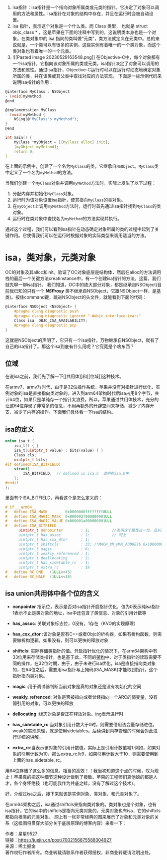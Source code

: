 1. isa指针：isa指针是一个指向对象所属类或元类的指针。它决定了对象可以调用的方法和属性。isa指针在对象的结构中存在，并且在运行时会被自动设置。
2. isa 指针，表示这个对象是一个什么类。而 Class 类型， 也就是 struct objc_class * ，这是苹果在下面的注释中写到的。这说明类本身也是一个对象。在类对象中的 isa 指向的类叫做“元类”，类方法就定义在元类中。总的来说就是，一个类可以有很多的实例，这些实例有着唯一的一个类对象，而这个类对象也有着唯一的一个元类。
3. ![[Pasted image 20230529163548.png]]
在Objective-C中，每个对象都有一个isa指针，它指向该对象所属的类或元类。isa指针决定了对象可以调用的方法和属性。通过isa指针，Objective-C运行时可以在运行时动态地确定对象所属的类，并在该类或其父类中查找对应的方法实现。
下面是一些示例代码来说明isa指针的作用：
```c
@interface MyClass : NSObject
- (void)myMethod;
@end

@implementation MyClass
- (void)myMethod {
    NSLog(@"MyClass's myMethod");
}
@end

int main() {
    MyClass *myObject = [[MyClass alloc] init];
    [myObject myMethod];
    return 0;
}

```
在上面的示例中，创建了一个名为`MyClass`的类，它继承自`NSObject`。`MyClass`类中定义了一个名为`myMethod`的方法。

当我们创建一个`MyClass`对象并调用`myMethod`方法时，实际上发生了以下过程：

1. 分配内存并初始化`MyClass`对象。
2. 运行时为该对象设置isa指针，使其指向`MyClass`的类对象。
3. 在`myObject`上调用`myMethod`方法时，运行时首先通过isa指针找到`MyClass`的类对象。
4. 运行时在类对象中查找名为`myMethod`的方法实现并执行。

通过这个过程，我们可以看到isa指针在动态确定对象所属的类的过程中起到了关键作用。它使得我们可以在运行时根据对象的实际类型来调用适当的方法。
# isa，类对象，元类对象
OC的对象及其alloc和init。验证了OC对象底层是结构体，然后在alloc的方法调用栈的最后一个关键方法creatinstance中，有一个创建isa指针的方法。这篇，我们就先聊一聊isa指针。
我们知道，OC中的绝大部分对象，都是继承自NSObject(目前我已知的只有一个 _**NSProxy**_ 类不继承自NSObject，它跟NSObject一样，是基类)。按住command键，跳进NSObject的头文件，就能看到下面的代码：
```c
@interface NSObject <NSObject> {
    #pragma clang diagnostic push 
    #pragma clang diagnostic ignored "-Wobjc-interface-ivars"
    Class isa  OBJC_ISA_AVAILABILITY;
    #pragma clang diagnostic pop
}
```
这就是NSObject的声明了，它只有一个isa指针，万物继承自NSObject，就有了自己的isa指针了。那这个isa到底有什么用呢？它究竟是个啥东西？
## 位域
在说isa之前，我们先了解一下[[共用体]]和[[位域]]这种技术。

在armv7、armv7s时代，由于是32位操作系统，苹果并没有对指针进行优化，实例对象的isa是直接指向类对象的。进入到arm64架构时代后isa占用8个字节，共计64位，如果只是单纯存一个指针太浪费，所以，苹果通过共用体技术，充分的让这64位存储了非常多的信息，不用再额外的开辟空间来存储，减少了内存开支，减少了内存的操作。下面我们具体看一下isa的结构。
## isa的定义
```c
union isa_t {
    isa_t() { }
    isa_t(uintptr_t value) : bits(value) { }
    Class cls;
    uintptr_t bits;
#if defined(ISA_BITFIELD)
    struct{
        ISA_BITFIELD;  // defined in isa.h  说明在isa.h中
    };
#endif
};

```
里面有个ISA_BITFIELD，再看这个是怎么定义的：
```c
# if __arm64__
#   define ISA_MASK        0x0000000ffffffff8ULL
#   define ISA_MAGIC_MASK  0x000003f000000001ULL
#   define ISA_MAGIC_VALUE 0x000001a000000001ULL
#   define ISA_BITFIELD                                                      \
      uintptr_t nonpointer        : 1;          //表明这个属性占一位，且从低位开始\
      uintptr_t has_assoc         : 1;          // 同上                       \
      uintptr_t has_cxx_dtor      : 1;                                       \
      uintptr_t shiftcls          : 33; /*MACH_VM_MAX_ADDRESS 0x1000000000*/ \
      uintptr_t magic             : 6;                                       \
      uintptr_t weakly_referenced : 1;                                       \
      uintptr_t deallocating      : 1;                                       \
      uintptr_t has_sidetable_rc  : 1;                                       \
      uintptr_t extra_rc          : 19
#   define RC_ONE   (1ULL<<45)
#   define RC_HALF  (1ULL<<18)

```
## isa union共用体中各个位的含义
- **nonpointer** 指示位，表示是否对isa指针开启指针优化，值为0表示纯isa指针 1表示不止是类对象的地址，isa中还包含了类信息、对象的引用计数等
    
- **has_assoc**: 关联对象标志位，0没有，1存在（KVO的实现原理）
    
- **has_cxx_dtor** :该对象是否有C++或者Objc的析构器，如果有析构函数，则需要做析构逻辑，如果没有，则可以更快的释放对象
    
- **shiftcls**: 实际存储类指针的值。开启指针优化的情况下，在arm64架构中有33位用来存储类指针，也是基于此，不同的[架构](https://link.juejin.cn/?target=https%3A%2F%2Fwww.jianshu.com%2Fp%2Fc155c06185cb "https://www.jianshu.com/p/c155c06185cb")中，对于类指针的读取需要不同的操作，在32位时期，由于，由于未进行isa优化，isa是直接指向类对象的，在64位之后，需要用isa指针与上掩码(ISA_MASK)才能取到指针，这个指针指向类对象。
    
- **magic** :用于调试器判断当前对象是真的对象还是没有初始化的空间
    
- **weakly_refrenced**: 对象是否被指向或者曾经指向一个ARC的弱变量，没有弱引用的对象，可以更快的释放
    
- **dellocating** :标志对象是否正在释放对象。ing表示进行时
    
- **has_sidetable_rc**:当对象引用计数大于0时，则需要借用该变量存储进位。weak的实现原理，就是使用sidetables。后续讲到内存管理的时候会对此进行详细的讲解。
    
- **extra_rc**:当表示该对象的引用计数值，实际上是引用计数值减1.例如，如果对象的引用计数为10，那么extra_rc为9，如果引用计数大于10，则需要使用到上面的has_sidetable_rc。
    

用64位存储了这么多的信息，相当的高效！！我当初知道这个点的时候，叹为观止！苹果真的把这种细节这种设计做到了极致。苹果的工程师们真他娘的都是人才，各个身怀绝技（也可能我作为井底之蛙，没有了解过这个技术）。

好，介绍过isa之后，接下来就该是实例对象、类对象、和元类对象了。

在arm64架构之后，isa通过shiftcls来指向类对象的。类对象也是个对象，也有isa指针，它的isa中的shiftcls是指向元类对象的。元类对象也有isa，它的shiftcls都指向根类的元类对象。 网上有一张非常经典的图来展示了对象和元类对象的关系（这幅图将贯穿大部分关于底层原理的博客内容）来看一下：

  

作者：星星9527  
链接：https://juejin.cn/post/7002156875588304927  
来源：稀土掘金  
著作权归作者所有。商业转载请联系作者获得授权，非商业转载请注明出处。